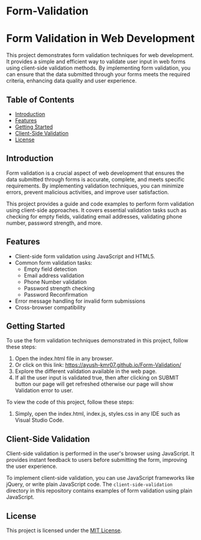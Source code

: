 # Form-Validation

# Form Validation in Web Development

This project demonstrates form validation techniques for web development. It provides a simple and efficient way to validate user input in web forms using client-side validation methods. By implementing form validation, you can ensure that the data submitted through your forms meets the required criteria, enhancing data quality and user experience.

## Table of Contents

- [Introduction](#introduction)
- [Features](#features)
- [Getting Started](#getting-started)
- [Client-Side Validation](#client-side-validation)
- [License](#license)

## Introduction

Form validation is a crucial aspect of web development that ensures the data submitted through forms is accurate, complete, and meets specific requirements. By implementing validation techniques, you can minimize errors, prevent malicious activities, and improve user satisfaction.

This project provides a guide and code examples to perform form validation using client-side approaches. It covers essential validation tasks such as checking for empty fields, validating email addresses, validating phone number, password strength, and more.

## Features

- Client-side form validation using JavaScript and HTML5.
- Common form validation tasks:
  - Empty field detection
  - Email address validation
  - Phone Number validation
  - Password strength checking
  - Password Reconfirmation
- Error message handling for invalid form submissions
- Cross-browser compatibility

## Getting Started

To use the form validation techniques demonstrated in this project, follow these steps:

1. Open the index.html file in any browser.
2. Or click on this link:  https://ayush-kmr07.github.io/Form-Validation/
3. Explore the different validation  available in the web page.
4. If all the user input is validated true, then after clicking on SUBMIT button our page will get refreshed otherwise our page will show Validation error to user.

To view the code of this project, follow these steps:
1. Simply, open the index.html, index.js, styles.css in any IDE such as Visual Studio Code.

## Client-Side Validation

Client-side validation is performed in the user's browser using JavaScript. It provides instant feedback to users before submitting the form, improving the user experience.

To implement client-side validation, you can use JavaScript frameworks like jQuery, or write plain JavaScript code. The `client-side-validation` directory in this repository contains examples of form validation using plain JavaScript.


## License

This project is licensed under the [MIT License](LICENSE).
